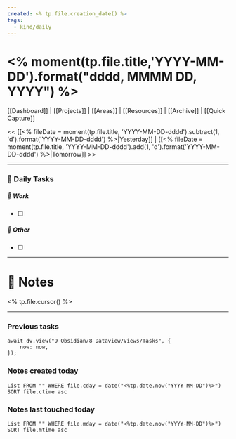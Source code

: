 ```yaml
---
created: <% tp.file.creation_date() %>
tags:
  - kind/daily
---
```


# <% moment(tp.file.title,'YYYY-MM-DD').format("dddd, MMMM DD, YYYY") %>

[[Dashboard]] | [[Projects]] | [[Areas]] | [[Resources]] | [[Archive]] | [[Quick Capture]]

<< [[<% fileDate = moment(tp.file.title, 'YYYY-MM-DD-dddd').subtract(1, 'd').format('YYYY-MM-DD-dddd') %>|Yesterday]] | [[<% fileDate = moment(tp.file.title, 'YYYY-MM-DD-dddd').add(1, 'd').format('YYYY-MM-DD-dddd') %>|Tomorrow]] >>

---
### 📅 Daily Tasks

##### 🚀 Work
- [ ] 

##### 📝 Other
- [ ] 

---
# 📝 Notes
<% tp.file.cursor() %>

---
### Previous tasks
```dataviewjs
await dv.view("9 Obsidian/8 Dataview/Views/Tasks", {
	now: now,
});
```

### Notes created today
```dataview
List FROM "" WHERE file.cday = date("<%tp.date.now("YYYY-MM-DD")%>") SORT file.ctime asc
```

### Notes last touched today
```dataview
List FROM "" WHERE file.mday = date("<%tp.date.now("YYYY-MM-DD")%>") SORT file.mtime asc
```
